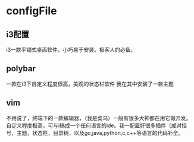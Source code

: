 # configFile
## i3配置
i3一款平铺式桌面软件，小巧易于安装。极客人的必备。
## polybar  
一款在i3下自定义程度很高，美观的状态栏软件
我在其中安装了一款主题
## vim
不用说了，终端下的一款编辑器，（我是菜鸟）一般有很多大神都在用它做开发。自定义程度极高，可与i搞成一个任何语言的ide。我一配置好很多插件（成对括号，主题，状态栏，目录树，以及go,java,python,c,c++等语言的代码补全。
